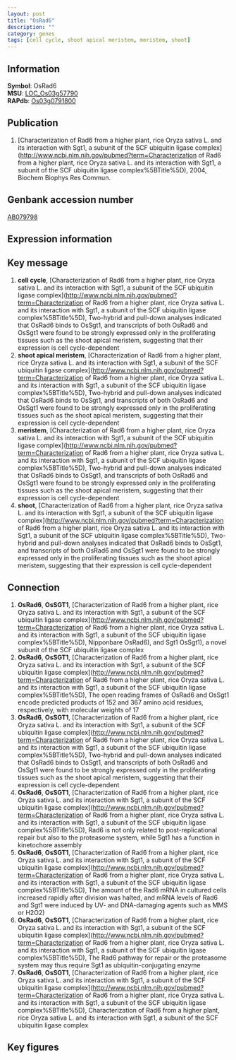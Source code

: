 ```yaml
---
layout: post
title: "OsRad6"
description: ""
category: genes
tags: [cell cycle, shoot apical meristem, meristem, shoot]
---
```


## Information
__Symbol__: OsRad6  
__MSU__: [LOC_Os03g57790](http://rice.plantbiology.msu.edu/cgi-bin/ORF_infopage.cgi?orf=LOC_Os03g57790)  
__RAPdb__: [Os03g0791800](http://rapdb.dna.affrc.go.jp/viewer/gbrowse_details/irgsp1?name=Os03g0791800)  

## Publication
1. [Characterization of Rad6 from a higher plant, rice Oryza sativa L. and its interaction with Sgt1, a subunit of the SCF ubiquitin ligase complex](http://www.ncbi.nlm.nih.gov/pubmed?term=Characterization of Rad6 from a higher plant, rice Oryza sativa L. and its interaction with Sgt1, a subunit of the SCF ubiquitin ligase complex%5BTitle%5D), 2004, Biochem Biophys Res Commun.

## Genbank accession number
[AB079798](http://www.ncbi.nlm.nih.gov/nuccore/AB079798)  

## Expression information

## Key message
1. __cell cycle__, [Characterization of Rad6 from a higher plant, rice Oryza sativa L. and its interaction with Sgt1, a subunit of the SCF ubiquitin ligase complex](http://www.ncbi.nlm.nih.gov/pubmed?term=Characterization of Rad6 from a higher plant, rice Oryza sativa L. and its interaction with Sgt1, a subunit of the SCF ubiquitin ligase complex%5BTitle%5D),  Two-hybrid and pull-down analyses indicated that OsRad6 binds to OsSgt1, and transcripts of both OsRad6 and OsSgt1 were found to be strongly expressed only in the proliferating tissues such as the shoot apical meristem, suggesting that their expression is cell cycle-dependent
2. __shoot apical meristem__, [Characterization of Rad6 from a higher plant, rice Oryza sativa L. and its interaction with Sgt1, a subunit of the SCF ubiquitin ligase complex](http://www.ncbi.nlm.nih.gov/pubmed?term=Characterization of Rad6 from a higher plant, rice Oryza sativa L. and its interaction with Sgt1, a subunit of the SCF ubiquitin ligase complex%5BTitle%5D),  Two-hybrid and pull-down analyses indicated that OsRad6 binds to OsSgt1, and transcripts of both OsRad6 and OsSgt1 were found to be strongly expressed only in the proliferating tissues such as the shoot apical meristem, suggesting that their expression is cell cycle-dependent
3. __meristem__, [Characterization of Rad6 from a higher plant, rice Oryza sativa L. and its interaction with Sgt1, a subunit of the SCF ubiquitin ligase complex](http://www.ncbi.nlm.nih.gov/pubmed?term=Characterization of Rad6 from a higher plant, rice Oryza sativa L. and its interaction with Sgt1, a subunit of the SCF ubiquitin ligase complex%5BTitle%5D),  Two-hybrid and pull-down analyses indicated that OsRad6 binds to OsSgt1, and transcripts of both OsRad6 and OsSgt1 were found to be strongly expressed only in the proliferating tissues such as the shoot apical meristem, suggesting that their expression is cell cycle-dependent
4. __shoot__, [Characterization of Rad6 from a higher plant, rice Oryza sativa L. and its interaction with Sgt1, a subunit of the SCF ubiquitin ligase complex](http://www.ncbi.nlm.nih.gov/pubmed?term=Characterization of Rad6 from a higher plant, rice Oryza sativa L. and its interaction with Sgt1, a subunit of the SCF ubiquitin ligase complex%5BTitle%5D),  Two-hybrid and pull-down analyses indicated that OsRad6 binds to OsSgt1, and transcripts of both OsRad6 and OsSgt1 were found to be strongly expressed only in the proliferating tissues such as the shoot apical meristem, suggesting that their expression is cell cycle-dependent

## Connection
1. __OsRad6__, __OsSGT1__, [Characterization of Rad6 from a higher plant, rice Oryza sativa L. and its interaction with Sgt1, a subunit of the SCF ubiquitin ligase complex](http://www.ncbi.nlm.nih.gov/pubmed?term=Characterization of Rad6 from a higher plant, rice Oryza sativa L. and its interaction with Sgt1, a subunit of the SCF ubiquitin ligase complex%5BTitle%5D),  Nipponbare OsRad6), and Sgt1 OsSgt1), a novel subunit of the SCF ubiquitin ligase complex
2. __OsRad6__, __OsSGT1__, [Characterization of Rad6 from a higher plant, rice Oryza sativa L. and its interaction with Sgt1, a subunit of the SCF ubiquitin ligase complex](http://www.ncbi.nlm.nih.gov/pubmed?term=Characterization of Rad6 from a higher plant, rice Oryza sativa L. and its interaction with Sgt1, a subunit of the SCF ubiquitin ligase complex%5BTitle%5D),  The open reading frames of OsRad6 and OsSgt1 encode predicted products of 152 and 367 amino acid residues, respectively, with molecular weights of 17
3. __OsRad6__, __OsSGT1__, [Characterization of Rad6 from a higher plant, rice Oryza sativa L. and its interaction with Sgt1, a subunit of the SCF ubiquitin ligase complex](http://www.ncbi.nlm.nih.gov/pubmed?term=Characterization of Rad6 from a higher plant, rice Oryza sativa L. and its interaction with Sgt1, a subunit of the SCF ubiquitin ligase complex%5BTitle%5D),  Two-hybrid and pull-down analyses indicated that OsRad6 binds to OsSgt1, and transcripts of both OsRad6 and OsSgt1 were found to be strongly expressed only in the proliferating tissues such as the shoot apical meristem, suggesting that their expression is cell cycle-dependent
4. __OsRad6__, __OsSGT1__, [Characterization of Rad6 from a higher plant, rice Oryza sativa L. and its interaction with Sgt1, a subunit of the SCF ubiquitin ligase complex](http://www.ncbi.nlm.nih.gov/pubmed?term=Characterization of Rad6 from a higher plant, rice Oryza sativa L. and its interaction with Sgt1, a subunit of the SCF ubiquitin ligase complex%5BTitle%5D),  Rad6 is not only related to post-replicational repair but also to the proteasome system, while Sgt1 has a function in kinetochore assembly
5. __OsRad6__, __OsSGT1__, [Characterization of Rad6 from a higher plant, rice Oryza sativa L. and its interaction with Sgt1, a subunit of the SCF ubiquitin ligase complex](http://www.ncbi.nlm.nih.gov/pubmed?term=Characterization of Rad6 from a higher plant, rice Oryza sativa L. and its interaction with Sgt1, a subunit of the SCF ubiquitin ligase complex%5BTitle%5D),  The amount of the Rad6 mRNA in cultured cells increased rapidly after division was halted, and mRNA levels of Rad6 and Sgt1 were induced by UV- and DNA-damaging agents such as MMS or H2O2)  
6. __OsRad6__, __OsSGT1__, [Characterization of Rad6 from a higher plant, rice Oryza sativa L. and its interaction with Sgt1, a subunit of the SCF ubiquitin ligase complex](http://www.ncbi.nlm.nih.gov/pubmed?term=Characterization of Rad6 from a higher plant, rice Oryza sativa L. and its interaction with Sgt1, a subunit of the SCF ubiquitin ligase complex%5BTitle%5D),  The Rad6 pathway for repair or the proteasome system may thus require Sgt1 as ubiquitin-conjugating enzyme
7. __OsRad6__, __OsSGT1__, [Characterization of Rad6 from a higher plant, rice Oryza sativa L. and its interaction with Sgt1, a subunit of the SCF ubiquitin ligase complex](http://www.ncbi.nlm.nih.gov/pubmed?term=Characterization of Rad6 from a higher plant, rice Oryza sativa L. and its interaction with Sgt1, a subunit of the SCF ubiquitin ligase complex%5BTitle%5D), Characterization of Rad6 from a higher plant, rice Oryza sativa L. and its interaction with Sgt1, a subunit of the SCF ubiquitin ligase complex

## Key figures


